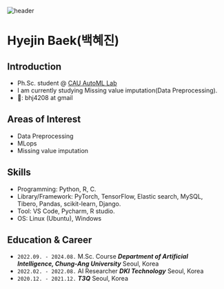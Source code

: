 ![header](https://capsule-render.vercel.app/api?type=rect&color=gradient&customColorList=0,2,2,5,30&section=header&height=200&text=Hyejin%20Baek&animation=fadeIn)
<p align="center">

# Hyejin Baek(백혜진)

## Introduction

- Ph.Sc. student @ [CAU AutoML Lab](ml.cau.ac.kr)
- I am currently studying Missing value imputation(Data Preprocessing).
-  📧: bhj4208 at gmail

## Areas of Interest

- Data Preprocessing
- MLops
- Missing value imputation
  
## Skills

- Programming: Python, R, C.
- Library/Framework: PyTorch, TensorFlow, Elastic search, MySQL, Tibero, Pandas, scikit-learn, Django.
- Tool: VS Code, Pycharm, R studio.
- OS: Linux (Ubuntu), Windows

## Education & Career

- `2022.09. - 2024.08.`
M.Sc. Course
***Department of Artificial Intelligence, Chung-Ang University***
Seoul, Korea
- `2022.02. - 2022.08.`
AI Researcher
***DKI Technology***
Seoul, Korea
- `2020.12. - 2021.12.`
***T3Q***
Seoul, Korea
